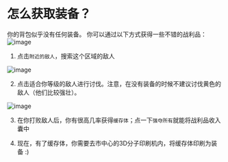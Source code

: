 # 怎么获取装备？

你的背包似乎没有任何装备。
你可以通过以下方式获得一些不错的战利品：
![image](https://user-images.githubusercontent.com/18545294/147309356-69ebc040-b1db-4a68-804d-bc5714efb64e.png)

1. 点击`附近的敌人`，搜索这个区域的敌人

![image](https://user-images.githubusercontent.com/18545294/147309416-5bae5420-d47e-4429-99e9-3884be153cfb.png)

2. 点击适合你等级的敌人进行讨伐。注意，在没有装备的时候不建议讨伐黄色的敌人（他们比较强壮）。

![image](https://user-images.githubusercontent.com/18545294/147309576-640ae4c8-9d27-4719-8e06-ed82bc7a2d23.png)

3. 在你打败敌人后，你有很高几率获得`缓存体`；点一下`强夺所有`就能将战利品收入囊中

4. 现在，有了缓存体，你需要去市中心的3D分子印刷机内，将缓存体印刷为装备 :)
